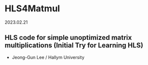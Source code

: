 # HLS4Matmul

2023.02.21

## HLS code for simple unoptimized matrix multiplications (Initial Try for Learning HLS)
- Jeong-Gun Lee / Hallym University



